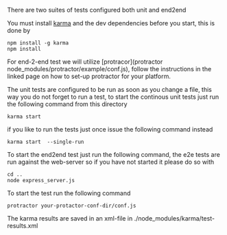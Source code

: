 There are two suites of tests configured both unit and end2end

You must install [karma](http://karma-runner.github.io/0.10/index.html) and the dev dependencies before you start, this is done by

```
npm install -g karma
npm install
```

For end-2-end test we will utilize [protracor](protractor node_modules/protractor/example/conf.js),
follow the instructions in the linked page on how to set-up protractor for your platform.

The unit tests are configured to be run as soon as you change a file, this way you do not forget to
run a test, to start the continous unit tests just run the following command from this directory

```
karma start 
```

if you like to run the tests just once issue the following command instead

```
karma start  --single-run
```

To start the end2end test just run the following command, the e2e tests are run against the web-server
so if you have not started it please do so with

```
cd ..
node express_server.js
```

To start the test run the following command
```
protractor your-protactor-conf-dir/conf.js
```

The karma results are saved in an xml-file in
./node_modules/karma/test-results.xml

